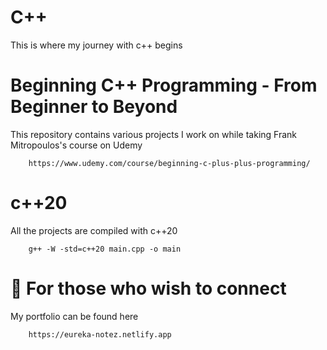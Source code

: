 # C++
This is where my journey with c++ begins
 
# Beginning C++ Programming - From Beginner to Beyond
This repository contains various projects I work on while taking Frank Mitropoulos's course on Udemy

        https://www.udemy.com/course/beginning-c-plus-plus-programming/
 
# c++20
All the projects are compiled with c++20

        g++ -W -std=c++20 main.cpp -o main
 
# 🧐 For those who wish to connect
My portfolio can be found here 

        https://eureka-notez.netlify.app
 
    

 
